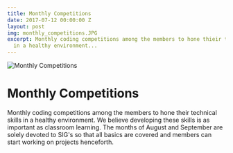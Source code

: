 ```yaml
---
title: Monthly Competitions
date: 2017-07-12 00:00:00 Z
layout: post
img: monthly_competitions.JPG
excerpt: Monthly coding competitions among the members to hone thieir technical skills
  in a healthy environment...
---
```


![Monthly Competitions]({{site.baseurl}}/images/monthly_competitions.JPG)

# Monthly Competitions
Monthly coding competitions among the members to
hone their technical skills in a healthy environment. We believe developing these skills is as important as classroom learning. The months of August and September are solely devoted to SIG's so that all basics are covered and members can start working on projects henceforth. 
